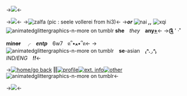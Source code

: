 ->![](https://media.discordapp.net/attachments/1152510110573264916/1170286795435556904/imageedit_1_8111163317.png?ex=65587d82&is=65460882&hm=c7778519c3bca990706bb30c715d2df9194ab9efa02c5e176e49ce2d5e89fcdf&=)<-

->![](https://cdn.discordapp.com/attachments/1152510110573264916/1170314017055723571/Untitled75_20231104174959.png?ex=655896dd&is=654621dd&hm=1b6164b5cc7d7a298d1f221fc3ed435459e1bb297da16bd0903c175242a54d91&)<-
->![zalfa (pic : seele vollerei from hi3)](https://cdn.discordapp.com/attachments/1152510110573264916/1170325268737560636/Untitled73_20231104183430.png?ex=6558a157&is=65462c57&hm=aaf7099fb178cf630d5b2138dc1bb23ff8577c4eee838a980df876cfa1bb136e&)<-
->_**or**_ ![nai](https://cdn.discordapp.com/attachments/1152510110573264916/1170328254054404146/Untitled76_20231104184631.png?ex=6558a41f&is=65462f1f&hm=36e4808d3e968881c85be95ed17ac52ece3623f58cc06426fb44cbce82597adb&) _**,,**_ ![xqi](https://cdn.discordapp.com/attachments/1152510110573264916/1170356012574834809/Untitled76_20231104203552.png?ex=6558bdf9&is=654648f9&hm=bb2a6be1d4e8a26f8a01043d99279e369b042e9d56680cfedc8aae2393f542f6&) ![animatedglittergraphics-n-more on tumblr](https://64.media.tumblr.com/dc601efb63ea44c29b4961dbf32250e0/bd300829e707c3ac-02/s75x75_c1/25d4fd22faf4b7dbb1e395ef07cc49c8ccc1f1f4.gifv) **she**　*they*　**any**[**+**](https://en.pronouns.page/@slpxqi)<-
->**༊** ' ·˚　**min~~or~~**　╭　***entp***　6w7ㅤฅ՞•ﻌ•՞ฅ<-
->![animatedglittergraphics-n-more on tumblr](https://64.media.tumblr.com/cfff5db52964bad4ecedf79fe2e2d509/3b7650815d329eef-12/s75x75_c1/9ef6e85e5377d3ce2c1a013b93d0b85a09611273.gifv)　**se**-asian　**₍ᐢ.  ̫.ᐢ₎**　_IND/ENG_　***!!***<-

->[![home/go back](https://cdn.discordapp.com/attachments/1152510110573264916/1170357797733539900/Untitled77_20231104204144.png?ex=6558bfa3&is=65464aa3&hm=0c2ec082eb4954dda8686ad4407a4fa0c385e6897adabea3fa8e3e9d7efd7905&)](https://rentry.co/meta-noia) **||**[![profile](https://cdn.discordapp.com/attachments/1152510110573264916/1170358105570279485/Untitled78_20231104204447.png?ex=6558bfec&is=65464aec&hm=4fcfe831cb75ce1aa2e93362ab5abf108b892b57a408eed9400d99fd1a91270f&)](https://rentry.co/meta-noia1)[![ext. info](https://cdn.discordapp.com/attachments/1152510110573264916/1170357798505291786/Untitled78_20231104204332.png?ex=6558bfa3&is=65464aa3&hm=bff2d79471b26346025d3dbfbcb46d8ad6a0e4c780be97057dc054aa0062cc56&)](https://rentry.co/meta-noia2)[![other](https://cdn.discordapp.com/attachments/1152510110573264916/1170357798819876904/Untitled78_20231104204351.png?ex=6558bfa3&is=65464aa3&hm=9e185afcd8b676fb64fbf6211c8f2549e34d0b10b11b86b5532d5445d05c46ac&)](https://rentry.co/meta-noia3) ![animatedglittergraphics-n-more on tumblr](https://64.media.tumblr.com/f9620214d9d8873d4ae2278957668fc5/98d3cfb69a0fadf1-9b/s75x75_c1/3d8433ce228f2041b58e6dc9dfa3e34d816e072b.gifv)<-

->![](https://media.discordapp.net/attachments/1152510110573264916/1170286795150340146/imageedit_3_2822610865.png?ex=65587d82&is=65460882&hm=f45d79a9497eb2c5aa8ee1cfc8f27270c86b3370067a66463d46511893237670&=)<-
